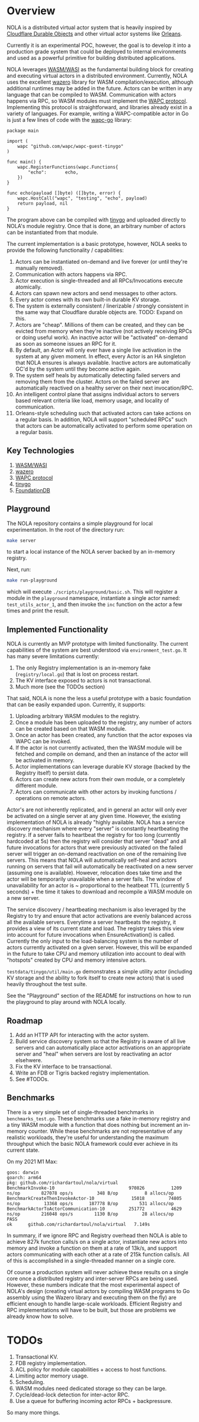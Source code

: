 # Overview

NOLA is a distributed virtual actor system that is heavily inspired by [Cloudflare Durable Objects](https://developers.cloudflare.com/workers/learning/using-durable-objects/) and other virtual actor systems like [Orleans](https://www.microsoft.com/en-us/research/wp-content/uploads/2016/02/Orleans-MSR-TR-2014-41.pdf).

Currently it is an experimental POC, however, the goal is to develop it into a production grade system that could be deployed to internal environments and used as a powerful primitive for building distributed applications.

NOLA leverages [WASM/WASI](https://webassembly.org/) as the fundamental building block for creating and executing virtual actors in a distributed environment. Currently, NOLA uses the excellent [wazero](https://wazero.io/) library for WASM compilation/execution, although additional runtimes may be added in the future. Actors can be written in any language that can be compiled to WASM. Communication with actors happens via RPC, so WASM modules must implement the [WAPC protocol](https://wapc.io/). Implementing this protocol is straightforward, and libraries already exist in a variety of languages. For example, writing a WAPC-compatible actor in Go is just a few lines of code with the [wapc-go](https://github.com/wapc/wapc-go) library:

```golang
package main

import (
	wapc "github.com/wapc/wapc-guest-tinygo"
)

func main() {
	wapc.RegisterFunctions(wapc.Functions{
		"echo":       echo,
	})
}

func echo(payload []byte) ([]byte, error) {
	wapc.HostCall("wapc", "testing", "echo", payload)
	return payload, nil
}
```

The program above can be compiled with [tinygo](https://tinygo.org/) and uploaded directly to NOLA's module registry. Once that is done, an arbitrary number of actors can be instantiated from that module.

The current implementation is a basic prototype, however, NOLA seeks to provide the following functionality / capabilities:

1. Actors can be instantiated on-demand and live forever (or until they're manually removed).
2. Communication with actors happens via RPC.
3. Actor execution is single-threaded and all RPCs/Invocations execute atomically.
4. Actors can spawn new actors and send messages to other actors.
5. Every actor comes with its own built-in durable KV storage.
6. The system is externally consistent / linerizable / strongly consistent in the same way that Cloudflare durable objects are. TODO: Expand on this.
7. Actors are "cheap". Millions of them can be created, and they can be evicted from memory when they're inactive (not actively receiving RPCs or doing useful work). An inactive actor will be "activated" on-demand as soon as someone issues an RPC for it.
8. By default, an Actor will only ever have a single live activation in the system at any given moment. In effect, every Actor is an HA singleton that NOLA ensures is always available. Inactive actors are automatically GC'd by the system until they become active again.
9. The system self heals by automatically detecting failed servers and removing them from the cluster. Actors on the failed server are automatically reactived on a healthy server on their next invocation/RPC.
10. An intelligent control plane that assigns individual actors to servers based relevant criteria like load, memory usage, and locality of communication.
11. Orleans-style scheduling such that activated actors can take actions on a regular basis. In addition, NOLA will support "scheduled RPCs" such that actors can be automatically activated to perform some operation on a regular basis.

## Key Technologies

1. [WASM/WASI](https://webassembly.org/)
2. [wazero](https://wazero.io/)
3. [WAPC protocol](https://wapc.io/)
4. [tinygo](https://tinygo.org/)
5. [FoundationDB](https://www.foundationdb.org/)

## Playground

The NOLA repository contains a simple playground for local experimentation. In the root of the directory run:

```bash
make server
```

to start a local instance of the NOLA server backed by an in-memory registry.

Next, run:

```bash
make run-playground
```

which will execute `./scripts/playground/basic.sh`. This will register a module in the `playground` namespace, instantiate a single actor named: `test_utils_actor_1`, and then invoke the `inc` function on the actor a few times and print the result.

## Implemented Functionality

NOLA is currently an MVP prototype with limited functionality. The current capabilities of the system are best understood via `environment_test.go`. It has many severe limitations currently:

1. The only Registry implementation is an in-memory fake (`registry/local.go`) that is lost on process restart.
2. The KV interface exposed to actors is not transactional.
3. Much more (see the TODOs section)

That said, NOLA is none the less a useful prototype with a basic foundation that can be easily expanded upon. Currently, it supports:

1. Uploading arbitrary WASM modules to the registry.
2. Once a module has been uploaded to the registry, any number of actors can be created based on that WASM module.
3. Once an actor has been created, any function that the actor exposes via WAPC can be invoked.
4. If the actor is not currently activated, then the WASM module will be fetched and compile on demand, and then an instance of the actor will be activated in memory.
5. Actor implementations can leverage durable KV storage (backed by the Registry itself) to persist data.
6. Actors can create new actors from their own module, or a completely different module.
7. Actors can communicate with other actors by invoking functions / operations on remote actors.

Actor's are not inherently replicated, and in general an actor will only ever be activated on a single server at any given time. However, the existing implementation of NOLA is already "highly available. NOLA has a service discovery mechanism where every "server" is constantly heartbeating the registry. If a server fails to heartbeat the registry for too long (currently hardcoded at 5s) then the registry will consider that server "dead" and all future invocations for actors that were previously activated on the failed server will trigger an on-demand reactivation on one of the remaining live servers. This means that NOLA will automatically self-heal and actors running on servers that fail will automatically be reactivated on a new server (assuming one is available). However, relocation does take time and the actor will be temporarily unavailable when a server fails. The window of unavailability for an actor is ~ proportional to the heatbeat TTL (currently 5 seconds) + the time it takes to download and recompile a WASM module on a new server.

The service discovery / heartbeating mechanism is also leveraged by the Registry to try and ensure that actor activations are evenly balanced across all the available servers. Everytime a server heartbeats the registry, it provides a view of its current state and load. The registry takes this view into account for future invocations when EnsureActivation() is called. Currently the only input to the load-balancing system is the number of actors currently activated on a given server. However, this will be expanded in the future to take CPU and memory utilization into account to deal with "hotspots" created by CPU and memory intensive actors.

`testdata/tinygo/util/main.go` demonstrates a simple utility actor (including KV storage and the ability to fork itself to create new actors) that is used heavily throughout the test suite.

See the "Playground" section of the README for instructions on how to run the playground to play around with NOLA locally.

## Roadmap

1. Add an HTTP API for interacting with the actor system.
2. Build service discovery system so that the Registry is aware of all live servers and can automatically place actor activations on an appropriate server and "heal" when servers are lost by reactivating an actor elsehwere.
3. Fix the KV interface to be transactional.
4. Write an FDB or Tigris backed registry implementation.
5. See #TODOs.

## Benchmarks

There is a very simple set of single-threaded benchmarks in `benchmarks_test.go`. These benchmarks use a fake in-memory registry and a tiny WASM module with a function that does nothing but increment an in-memory counter. While these benchmarks are not representative of any realistic workloads, they're useful for understanding the maximum throughput which the basic NOLA framework could ever achieve in its current state.

On my 2021 M1 Max:

```
goos: darwin
goarch: arm64
pkg: github.com/richardartoul/nola/virtual
BenchmarkInvoke-10                       	  970826	      1209 ns/op	    827078 ops/s	     348 B/op	       8 allocs/op
BenchmarkCreateThenInvokeActor-10        	   15018	     74805 ns/op	     13368 ops/s	  187778 B/op	     531 allocs/op
BenchmarkActorToActorCommunication-10    	  251772	      4629 ns/op	    216048 ops/s	    1130 B/op	      28 allocs/op
PASS
ok  	github.com/richardartoul/nola/virtual	7.149s
```

In summary, if we ignore RPC and Registry overhead then NOLA is able to achieve 827k function calls/s on a single actor, instantiate new actors into memory and invoke a function on them at a rate of 13k/s, and support actors communicating with each other at a rate of 215k function calls/s. All of this is accomplished in a single-threaded manner on a single core.

Of course a production system will never achieve these results on a single core once a distributed registry and inter-server RPCs are being used. However, these numbers indicate that the most experimental aspect of NOLA's design (creating virtual actors by compiling WASM programs to Go assembly using the Wazero library and executing them on the fly) are efficient enough to handle large-scale workloads. Efficient Registry and RPC implementations will have to be built, but those are problems we already know how to solve.

# TODOs

1. Transactional KV.
2. FDB registry implementation.
3. ACL policy for module capabilities + access to host functions.
4. Limiting actor memory usage.
5. Scheduling.
6. WASM modules need dedicated storage so they can be large.
7. Cycle/dead-lock detection for inter-actor RPC.
8. Use a queue for buffering incoming actor RPCs + backpressure.

So many more things.